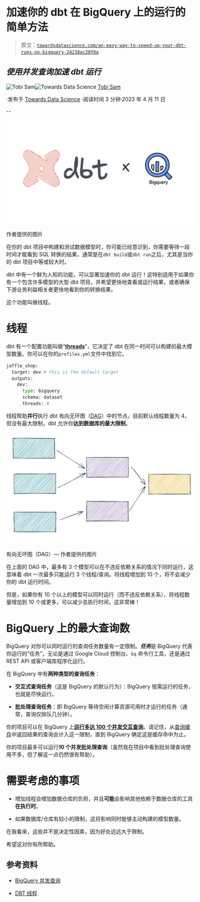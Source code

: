 # 加速你的 dbt 在 BigQuery 上的运行的简单方法

> 原文：[`towardsdatascience.com/an-easy-way-to-speed-up-your-dbt-runs-on-bigquery-24238ac20f8a`](https://towardsdatascience.com/an-easy-way-to-speed-up-your-dbt-runs-on-bigquery-24238ac20f8a)

## *使用并发查询加速 dbt 运行*

[](https://medium.com/@tobisam?source=post_page-----24238ac20f8a--------------------------------)![Tobi Sam](https://medium.com/@tobisam?source=post_page-----24238ac20f8a--------------------------------)[](https://towardsdatascience.com/?source=post_page-----24238ac20f8a--------------------------------)![Towards Data Science](https://towardsdatascience.com/?source=post_page-----24238ac20f8a--------------------------------) [Tobi Sam](https://medium.com/@tobisam?source=post_page-----24238ac20f8a--------------------------------)

·发布于 [Towards Data Science](https://towardsdatascience.com/?source=post_page-----24238ac20f8a--------------------------------) ·阅读时间 3 分钟·2023 年 4 月 11 日

--

![](img/dd8787608c94122a0e69e49364a7e974.png)

作者提供的图片

在你的 dbt 项目中构建和测试数据模型时，你可能已经意识到，你需要等待一段时间才能看到 SQL 转换的结果，通常是在`dbt build`或`dbt run`之后，尤其是当你的 dbt 项目中等或较大时。

dbt 中有一个鲜为人知的功能，可以显著加速你的 dbt 运行！这特别适用于如果你有一个包含许多模型的大型 dbt 项目，并希望更快地查看或运行结果，或者确保下游业务利益相关者更快地看到你的转换结果。

这个功能叫做线程。

# 线程

dbt 有一个配置功能叫做“[**threads**](https://docs.getdbt.com/docs/get-started/connection-profiles#understanding-threads)”，它决定了 dbt 在同一时间可以构建的最大模型数量。你可以在你的`profiles.yml`文件中找到它。

```py
jaffle_shop:
  target: dev # this is the default target
  outputs:
    dev:
      type: bigquery
      schema: dataset
      threads: 4
```

线程帮助**并行**执行 dbt 有向无环图（[DAG](https://docs.getdbt.com/terms/dag)）中的节点。目前默认线程数量为 4，但没有最大限制，dbt 允许你**达到数据库的最大限制**。

![](img/a96c8affad68f0f68049dcaa18242904.png)

有向无环图（DAG）— 作者提供的图片

在上面的 DAG 中，最多有 3 个模型可以在不违反依赖关系的情况下同时运行，这意味着 dbt 一次最多只能运行 3 个线程/查询。将线程增加到 10 个，将不会减少你的 dbt 运行时间。

但是，如果你有 10 个以上的模型可以同时运行（而不违反依赖关系），将线程数量增加到 10 个或更多，可以减少总执行时间，这非常棒！

# **BigQuery 上的最大查询数**

BigQuery 对你可以同时运行的查询任务数量有一定限制。***任务***是 BigQuery 代表你运行的“任务”，无论是通过 Google Cloud 控制台、`bq` 命令行工具，还是通过 REST API 或客户端库程序化运行。

在 BigQuery 中有**两种类型的查询任务**：

+   **交互式查询任务**（这是 BigQuery 的默认行为）：BigQuery 按需运行的任务，也就是尽快运行。

+   **批处理查询任务**：即 BigQuery 等待空闲计算资源可用时才运行的任务（通常，查询仅排队几分钟）。

你的项目可以在 BigQuery 上[**运行多达 100 个并发交互查询**](https://cloud.google.com/bigquery/quotas#concurrent_rate_batch_queries)。请记住，从[查询缓存](https://cloud.google.com/bigquery/docs/cached-results)中返回结果的查询会计入这一限制，直到 BigQuery 确定这是缓存命中为止。

你的项目最多可以运行**10 个并发批处理查询**（虽然我在项目中看到批处理查询使用不多，但了解这一点仍然很有帮助）。

# 需要考虑的事项

+   增加线程会增加数据仓库的负担，并且**可能**会影响其他依赖于数据仓库的工具**在执行时**。

+   如果数据库/仓库有较小的限制，这将影响同时能够主动构建的模型数量。

在我看来，这些并不是决定性因素，因为好处远远大于限制。

希望这对你有所帮助。

## 参考资料

+   [BigQuery 并发查询](https://cloud.google.com/bigquery/quotas#concurrent_rate_batch_queries)

+   [DBT 线程](https://docs.getdbt.com/docs/core/connection-profiles#understanding-threads)
